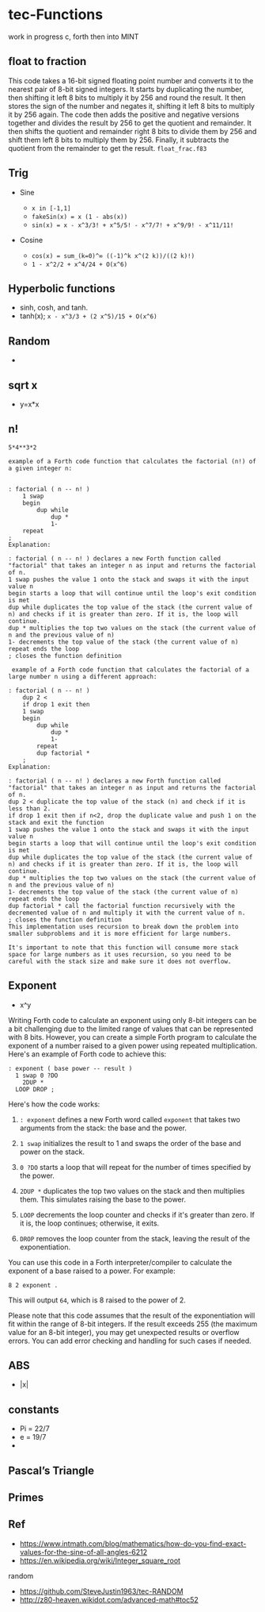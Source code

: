 # tec-Functions


work in progress c, forth then into MINT


## float to fraction

This code takes a 16-bit signed floating point number and converts it to the nearest pair of 8-bit signed integers. It starts by duplicating the number, then shifting it left 8 bits to multiply it by 256 and round the result. It then stores the sign of the number and negates it, shifting it left 8 bits to multiply it by 256 again. The code then adds the positive and negative versions together and divides the result by 256 to get the quotient and remainder. It then shifts the quotient and remainder right 8 bits to divide them by 256 and shift them left 8 bits to multiply them by 256. Finally, it subtracts the quotient from the remainder to get the result.  `float_frac.f83`




## Trig
- Sine 
  - `x in [-1,1]`
  - `fakeSin(x) = x (1 - abs(x))`
  - `sin(x) = x - x^3/3! + x^5/5! - x^7/7! + x^9/9! - x^11/11!`

- Cosine
  - `cos(x) = sum_(k=0)^∞ ((-1)^k x^(2 k))/((2 k)!)`
  - `1 - x^2/2 + x^4/24 + O(x^6)`

## Hyperbolic functions 
- sinh, cosh, and tanh. 
- tanh(x); `x - x^3/3 + (2 x^5)/15 + O(x^6)`

 
## Random
- 


## sqrt x 
- y=x*x

## n! 
`5*4**3*2`

```
example of a Forth code function that calculates the factorial (n!) of a given integer n:


: factorial ( n -- n! )
    1 swap
    begin
        dup while
            dup *
            1-
    repeat
;
Explanation:

: factorial ( n -- n! ) declares a new Forth function called "factorial" that takes an integer n as input and returns the factorial of n.
1 swap pushes the value 1 onto the stack and swaps it with the input value n
begin starts a loop that will continue until the loop's exit condition is met
dup while duplicates the top value of the stack (the current value of n) and checks if it is greater than zero. If it is, the loop will continue.
dup * multiplies the top two values on the stack (the current value of n and the previous value of n)
1- decrements the top value of the stack (the current value of n)
repeat ends the loop
; closes the function definition
```

```
 example of a Forth code function that calculates the factorial of a large number n using a different approach:

: factorial ( n -- n! )
    dup 2 < 
    if drop 1 exit then
    1 swap 
    begin
        dup while
            dup *
            1-
        repeat
        dup factorial *
    ;
Explanation:

: factorial ( n -- n! ) declares a new Forth function called "factorial" that takes an integer n as input and returns the factorial of n.
dup 2 < duplicate the top value of the stack (n) and check if it is less than 2.
if drop 1 exit then if n<2, drop the duplicate value and push 1 on the stack and exit the function
1 swap pushes the value 1 onto the stack and swaps it with the input value n
begin starts a loop that will continue until the loop's exit condition is met
dup while duplicates the top value of the stack (the current value of n) and checks if it is greater than zero. If it is, the loop will continue.
dup * multiplies the top two values on the stack (the current value of n and the previous value of n)
1- decrements the top value of the stack (the current value of n)
repeat ends the loop
dup factorial * call the factorial function recursively with the decremented value of n and multiply it with the current value of n.
; closes the function definition
This implementation uses recursion to break down the problem into smaller subproblems and it is more efficient for large numbers.

It's important to note that this function will consume more stack space for large numbers as it uses recursion, so you need to be careful with the stack size and make sure it does not overflow.
```



## Exponent 
- x^y

Writing Forth code to calculate an exponent using only 8-bit integers can be a bit challenging due to the limited range of values that can be represented with 8 bits. However, you can create a simple Forth program to calculate the exponent of a number raised to a given power using repeated multiplication. Here's an example of Forth code to achieve this:

```forth
: exponent ( base power -- result )
  1 swap 0 ?DO
    2DUP *
  LOOP DROP ;

```

Here's how the code works:

1. `: exponent` defines a new Forth word called `exponent` that takes two arguments from the stack: the base and the power.

2. `1 swap` initializes the result to 1 and swaps the order of the base and power on the stack.

3. `0 ?DO` starts a loop that will repeat for the number of times specified by the power.

4. `2DUP *` duplicates the top two values on the stack and then multiplies them. This simulates raising the base to the power.

5. `LOOP` decrements the loop counter and checks if it's greater than zero. If it is, the loop continues; otherwise, it exits.

6. `DROP` removes the loop counter from the stack, leaving the result of the exponentiation.

You can use this code in a Forth interpreter/compiler to calculate the exponent of a base raised to a power. For example:

```forth
8 2 exponent .
```

This will output `64`, which is 8 raised to the power of 2.

Please note that this code assumes that the result of the exponentiation will fit within the range of 8-bit integers. 
If the result exceeds 255 (the maximum value for an 8-bit integer), you may get unexpected results or overflow errors. 
You can add error checking and handling for such cases if needed.



## ABS  
- |x|


## constants 
- Pi = 22/7
- e = 19/7
-

## Pascal’s Triangle


## Primes



## Ref
- https://www.intmath.com/blog/mathematics/how-do-you-find-exact-values-for-the-sine-of-all-angles-6212
- https://en.wikipedia.org/wiki/Integer_square_root

random
- https://github.com/SteveJustin1963/tec-RANDOM
- http://z80-heaven.wikidot.com/advanced-math#toc52




